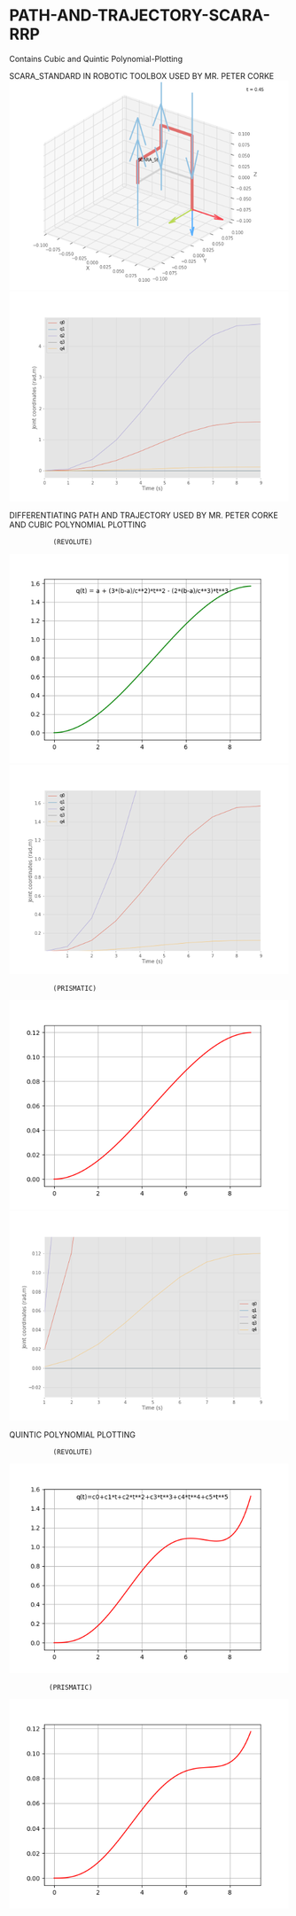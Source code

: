 # PATH-AND-TRAJECTORY-SCARA-RRP
 Contains Cubic and Quintic Polynomial-Plotting
 
 SCARA_STANDARD  IN ROBOTIC TOOLBOX USED BY MR. PETER  CORKE
<img src="img\Robotics_Toolbox_for_Python_(Figure_2).png">
<img src="img\Figure_1.png">

DIFFERENTIATING PATH AND TRAJECTORY USED BY MR. PETER CORKE AND CUBIC POLYNOMIAL PLOTTING 

               (REVOLUTE)
<img src="img\Figure_1_CUBIC_REVOLUTE.png">
<img src="img\Figure_1(zoom_in_revolute).png">

               (PRISMATIC)
<img src="img\Figure_1_CUBIC_PRISMATIC.png">
<img src="img\Figure_1(zoom in).png">

 QUINTIC POLYNOMIAL PLOTTING
       
               (REVOLUTE)
<img src="img\Figure_1 quintic_revolute.png">

              (PRISMATIC)
<img src="img\Figure_1 quintic_prismatic.png">
